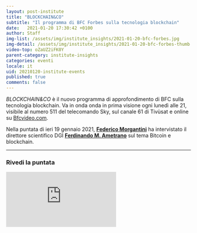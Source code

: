 ```yaml
---
layout: post-institute
title: "BLOCKCHAIN&CO"
subtitle: "Il programma di BFC Forbes sulla tecnologia blockchain" 
date:   2021-01-20 17:30:42 +0100
author: Staff
img-list: /assets/img/institute_insights/2021-01-20-bfc-forbes.jpg
img-detail: /assets/img/institute_insights/2021-01-20-bfc-forbes-thumb.jpg
video-top: oZaUZ2iFK0Y
parent-category: institute-insights
categories: eventi
locale: it
uid: 20210120-institute-events
published: true
comments: false
---
```


_BLOCKCHAIN&CO_ è il nuovo programma di approfondimento di BFC sulla tecnologia blockchain. Va in onda onda in prima visione ogni lunedì alle 21, visibile al numero 511 del telecomando Sky, sul canale 61 di Tivùsat e online su [Bfcvideo.com](https://2021-01-20-bfc-forbes.com/category/forbes/blockchain-and-co/).

Nella puntata di ieri 19 gennaio 2021, [**Federico Morgantini**](https://www.linkedin.com/in/federico-morgantini/) ha intervistato il direttore scientifico DGI [**Ferdinando M. Ametrano**](https://ametrano.net/) sul tema Bitcoin e blockchain.

---

### Rivedi la puntata

<div class='embed-container'>
    <iframe
        title="vimeo-player"
        src="https://player.vimeo.com/video/501940562"
        allow="accelerometer; autoplay; encrypted-media; gyroscope; picture-in-picture"
        frameborder="0"
        allowfullscreen>
    </iframe>
</div>

